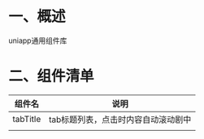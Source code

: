 # 一、概述
uniapp通用组件库

# 二、组件清单
|组件名		|说明								|
|--			|--									|
|tabTitle	|tab标题列表，点击时内容自动滚动剧中|
|			|									|
